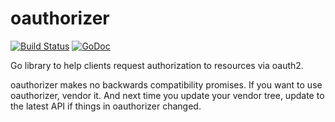 # oauthorizer

[![Build Status](https://travis-ci.org/ginabythebay/oauthorizer.svg?branch=master)](https://travis-ci.org/ginabythebay/oauthorizer) [![GoDoc](https://godoc.org/github.com/ginabythebay/oauthorizer?status.svg)](https://godoc.org/github.com/ginabythebay/oauthorizer)

Go library to help clients request authorization to resources via oauth2.

oauthorizer makes no backwards compatibility promises. If you want to
use oauthorizer, vendor it. And next time you update your vendor tree,
update to the latest API if things in oauthorizer changed.
